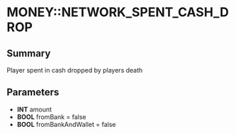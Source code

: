 # MONEY::NETWORK_SPENT_CASH_DROP

## Summary
Player spent in cash dropped by players death

## Parameters
* **INT** amount
* **BOOL** fromBank = false
* **BOOL** fromBankAndWallet = false